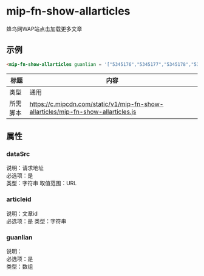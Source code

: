 # mip-fn-show-allarticles

<p>蜂鸟网WAP站点击加载更多文章</p>

## 示例
```html
<mip-fn-show-allarticles guanlian = '["5345176","5345177","5345178","5345179"]' articleId = "5344884" dataSrc= "dataSrc"></mip-fn-show-allarticles>
```

标题|内容
----|----
类型|通用 
所需脚本|https://c.mipcdn.com/static/v1/mip-fn-show-allarticles/mip-fn-show-allarticles.js

## 属性  
### dataSrc
说明：请求地址  
必选项：是  
类型：字符串 
取值范围：URL

### articleid
说明：文章id  
必选项：是 
类型：字符串 

### guanlian
说明：  
必选项：是  
类型：数组 
 

